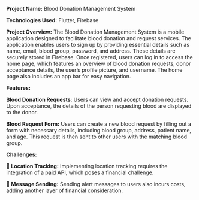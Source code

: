 **Project Name:** Blood Donation Management System

**Technologies Used:** Flutter, Firebase

**Project Overview:** The Blood Donation Management System is a mobile application designed to facilitate blood donation and request services. The application enables users to sign up by providing essential details such as name, email, blood group, password, and address. These details are securely stored in Firebase. Once registered, users can log in to access the home page, which features an overview of blood donation requests, donor acceptance details, the user’s profile picture, and username. The home page also includes an app bar for easy navigation.

**Features:**

**Blood Donation Requests**: Users can view and accept donation requests. Upon acceptance, the details of the person requesting blood are displayed to the donor.

**Blood Request Form:** Users can create a new blood request by filling out a form with necessary details, including blood group, address, patient name, and age. This request is then sent to other users with the matching blood group.

**Challenges:**

** Location Tracking:** Implementing location tracking requires the integration of a paid API, which poses a financial challenge.

** Message Sending:** Sending alert messages to users also incurs costs, adding another layer of financial consideration.
